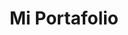 ---
title: "Mi Portafolio"
description: "Un portafolio personal moderno, responsivo y completamente accesible."
publishDate: 2025-07-17
tags: ["Astro", "TailwindCSS", "TypeScript"]
category: "Frontend"
imgSrc: "mp-es-screenshot.png"
imgAlt: "Captura de pantalla del portafolio de Tolevats"
url: "https://github.com/Tolevats/tolevats.github.io"
---